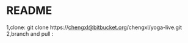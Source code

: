 # README #

1,clone: git clone https://chengxl@bitbucket.org/chengxl/yoga-live.git
2,branch and pull :